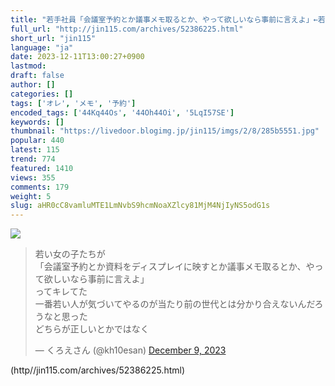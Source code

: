 ```yaml
---
title: "若手社員「会議室予約とか議事メモ取るとか、やって欲しいなら事前に言えよ」←若い人が察して動く文化ってなんなん？ "
full_url: "http://jin115.com/archives/52386225.html"
short_url: "jin115"
language: "ja"
date: 2023-12-11T13:00:27+0900
lastmod: 
draft: false
author: []
categories: []
tags: ['オレ', 'メモ', '予約']
encoded_tags: ['44Kq44Os', '44Oh44Oi', '5LqI57SE']
keywords: []
thumbnail: "https://livedoor.blogimg.jp/jin115/imgs/2/8/285b5551.jpg"
popular: 440
latest: 115
trend: 774
featured: 1410
views: 355
comments: 179
weight: 5
slug: aHR0cC8vamluMTE1LmNvbS9hcmNoaXZlcy81MjM4NjIyNS5odG1s
---
```


![](https://livedoor.blogimg.jp/jin115/imgs/2/8/285b5551.jpg)

<blockquote class='twitter-tweet'><p lang='ja' dir='ltr'>若い女の子たちが<br>「会議室予約とか資料をディスプレイに映すとか議事メモ取るとか、やって欲しいなら事前に言えよ」<br>ってキレてた<br>一番若い人が気づいてやるのが当たり前の世代とは分かり合えないんだろうなと思った<br>どちらが正しいとかではなく</p>— くろえさん (@kh10esan) <a href='https//twitter.com/kh10esan/status/1733478331667091724?ref_src=twsrc%5Etfw'>December 9, 2023</a></blockquote> 

(http//jin115.com/archives/52386225.html)
